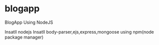 # blogapp
BlogApp Using NodeJS

Insatll nodejs 
Insatll body-parser,ejs,express,mongoose using npm(node package manager) 
